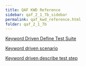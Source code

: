 ```yaml
---
title: QAF KWD Reference
sidebar: qaf_2_1_7b_sidebar
permalink: qaf_kwd_reference.html
folder: qaf_2_1_7b
---
```


[Keyword Driven Define Test Suite](keyword_driven_define_test_suite.html)

[Keyword driven scenario](keyword_driven_scenario.html)

[Keyword driven describe test step](keyword_driven_describe_test_step.html)

 
